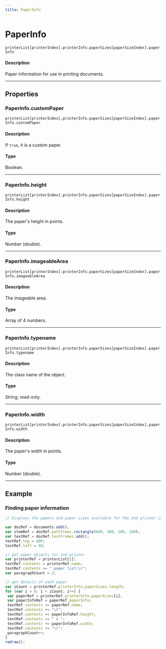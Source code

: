 ```yaml
---
title: PaperInfo
---
```

# PaperInfo

`printerList[printerIndex].printerInfo.paperSizes[paperSizeIndex].paperInfo`

#### Description

Paper information for use in printing documents.

---

## Properties

### PaperInfo.customPaper

`printerList[printerIndex].printerInfo.paperSizes[paperSizeIndex].paperInfo.customPaper`

#### Description

If `true`, it is a custom paper.

#### Type

Boolean.

---

### PaperInfo.height

`printerList[printerIndex].printerInfo.paperSizes[paperSizeIndex].paperInfo.height`

#### Description

The paper's height in points.

#### Type

Number (double).

---

### PaperInfo.imageableArea

`printerList[printerIndex].printerInfo.paperSizes[paperSizeIndex].paperInfo.imageableArea`

#### Description

The imageable area.

#### Type

Array of 4 numbers.

---

### PaperInfo.typename

`printerList[printerIndex].printerInfo.paperSizes[paperSizeIndex].paperInfo.typename`

#### Description

The class name of the object.

#### Type

String; read-only.

---

### PaperInfo.width

`printerList[printerIndex].printerInfo.paperSizes[paperSizeIndex].paperInfo.width`

#### Description

The paper's width in points.

#### Type

Number (double).

---

## Example

### Finding paper information

```javascript
// Displays the papers and paper sizes available for the 2nd printer in a text frame

var docRef = documents.add();
var itemRef = docRef.pathItems.rectangle(600, 300, 200, 100);
var textRef = docRef.textFrames.add();
textRef.top = 600;
textRef.left = 50;

// get paper objects for 2nd printer
var printerRef = printerList[1];
textRef.contents = printerRef.name;
textRef.contents += " paper list:\r";
var paragraphCount = 2;

// get details of each paper
var iCount = printerRef.printerInfo.paperSizes.length;
for (var i = 0; i < iCount; i++) {
 var paperRef = printerRef.printerInfo.paperSizes[i];
 var paperInfoRef = paperRef.paperInfo;
 textRef.contents += paperRef.name;
 textRef.contents += "\t";
 textRef.contents += paperInfoRef.height;
 textRef.contents += " x ";
 textRef.contents += paperInfoRef.width;
 textRef.contents += "\r";
 paragraphCount++;
}
redraw();
```
